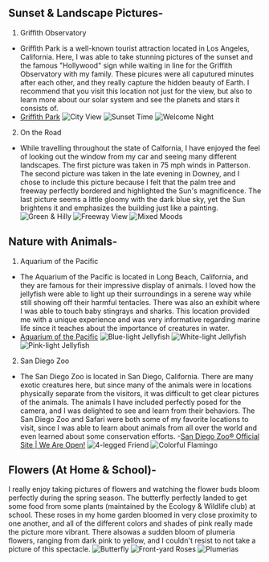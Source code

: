 
## Sunset & Landscape Pictures-
1. Griffith Observatory 
- Griffith Park is a well-known tourist attraction located in Los Angeles, California. Here, I was able to take stunning pictures of the sunset and the famous "Hollywood" sign while waiting in line for the Griffith Observatory with my family. These picures were all caputured minutes after each other, and they really capture the hidden beauty of Earth. I recommend that you visit this location not just for the view, but also to learn more about our solar system and see the planets and stars it consists of. 
- [Griffith Park](https://www.laparks.org/griffithpark/griffith-park-home-page/)
![City View](https://photos.app.goo.gl/hQvf5Tg1fWEo7GmF9/)
![Sunset Time](https://photos.app.goo.gl/mvj1UDg4N6YBQJDo9/)
![Welcome Night](https://photos.app.goo.gl/8FBEzbpEiNXTi2ch6/)
                                                                                                                                                                     
2. On the Road
- While travelling throughout the state of Calfornia, I have enjoyed the feel of looking out the window from my car and seeing many different landscapes. The first picture was taken in 75 mph winds in Patterson. The second picture was taken in the late evening in Downey, and I chose to include this picture because I felt that the palm tree and freeway perfectly bordered and highlighted the Sun's magnificence. The last picture seems a little gloomy with the dark blue sky, yet the Sun brightens it and emphasizes the building just like a painting.
![Green & Hilly](https://photos.app.goo.gl/adumEY2eXdyCq5wr6/)
![Freeway View](https://photos.app.goo.gl/3bYtREGnWgco94ZN7/)
![Mixed Moods](https://photos.app.goo.gl/unqE4gZWavkBU4Bb8/)


## Nature with Animals-
1. Aquarium of the Pacific
- The Aquarium of the Pacific is located in Long Beach, California, and they are famous for their impressive display of animals. I loved how the jellyfish were able to light up their surroundings in a serene way while still showing off their harmful tentacles. There was also an exhibit where I was able to touch baby stingrays and sharks. This location provided me with a unique experience and was very informative regarding marine life since it teaches about the importance of creatures in water.
- [Aquarium of the Pacific](https://www.aquariumofpacific.org/)
![Blue-light Jellyfish](https://photos.app.goo.gl/5GBfzGNBU9G4B4Ma8/)
![White-light Jellyfish](https://photos.app.goo.gl/Ug1VvAzX81MJs7eu6/)
![Pink-light Jellyfish](https://photos.app.goo.gl/kDqYcDNXjGrGnEmC9/)
                                                                                                                                                                     
2. San Diego Zoo
- The San Diego Zoo is located in San Diego, California. There are many exotic creatures here, but since many of the animals were in locations physically separate from the visitors, it was difficult to get clear pictures of the animals. The animals I have included perfectly posed for the camera, and I was delighted to see and learn from their behaviors. The San Diego Zoo and Safari were both some of my favorite locations to visit, since I was able to learn about animals from all over the world and even learned about some conservation efforts. 
-[San Diego Zoo® Official Site | We Are Open!](https://zoo.sandiegozoo.org/)
![4-legged Friend](https://photos.app.goo.gl/uYCarG5ha2LRBPo17/)
![Colorful Flamingo](https://photos.app.goo.gl/YcAAXtwxgaXxJquJ7/)


## Flowers (At Home & School)-
I really enjoy taking pictures of flowers and watching the flower buds bloom perfectly during the spring season. The butterfly perfectly landed to get some food from some plants (maintained by the Ecology & Wildlife club) at school. These roses in my home garden bloomed in very close proximity to one another, and all of the different colors and shades of pink really made the picture more vibrant. There alsowas a sudden bloom of plumeria flowers, ranging from dark pink to yellow, and I couldn't resist to not take a picture of this spectacle. 
![Butterfly](https://photos.app.goo.gl/hR5Rxa63ajXjubfG8/)
![Front-yard Roses](https://photos.app.goo.gl/HZCMEHNYpFQCGHVn8/)
![Plumerias](https://photos.app.goo.gl/SzzMQsWqEVK7hUPr5/)
